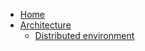 * [Home](/)
* [Architecture](/content/Architecture.md)
	* [Distributed environment](/content/Distributed.md) 